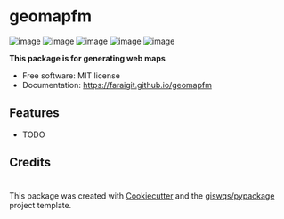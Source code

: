 # geomapfm

[![image](https://img.shields.io/pypi/v/geemap.svg)](https://pypi.python.org/pypi/geemap)
[![image](https://pepy.tech/badge/geemap)](https://pepy.tech/project/geemap)
[![image](https://github.com/giswqs/geemap/workflows/build/badge.svg)](https://github.com/giswqs/geemap/actions?query=workflow%3Abuild)
[![image](https://joss.theoj.org/papers/10.21105/joss.02305/status.svg)](https://joss.theoj.org/papers/10.21105/joss.02305)
[![image](https://img.shields.io/pypi/v/geomapzw.svg)](https://pypi.python.org/pypi/geomapfm)


**This package is for generating web maps**


-   Free software: MIT license
-   Documentation: https://faraigit.github.io/geomapfm
    

## Features

-   TODO

## Credits
#

This package was created with [Cookiecutter](https://github.com/cookiecutter/cookiecutter) and the [giswqs/pypackage](https://github.com/giswqs/pypackage) project template.
